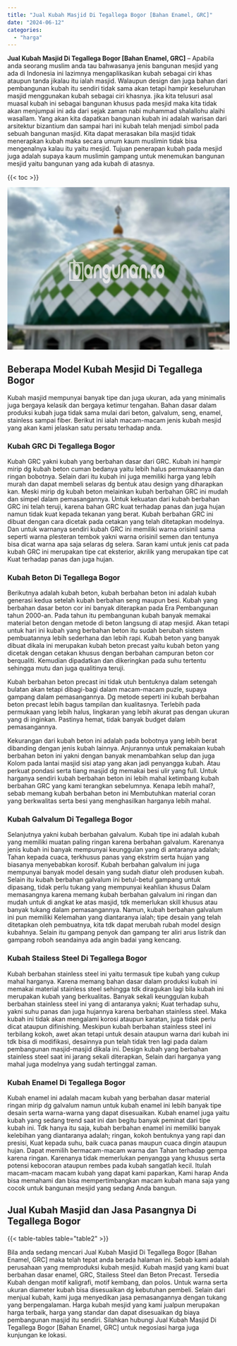 ```yaml
---
title: "Jual Kubah Masjid Di Tegallega Bogor [Bahan Enamel, GRC]"
date: "2024-06-12"
categories: 
  - "harga"
---
```


**Jual Kubah Masjid Di Tegallega Bogor \[Bahan Enamel, GRC\]** – Apabila anda seorang muslim anda tau bahwasanya jenis bangunan mesjid yang ada di Indonesia ini lazimnya mengaplikasikan kubah sebagai ciri khas ataupun tanda jikalau itu ialah masjid. Walaupun design dan juga bahan dari pembangunan kubah itu sendiri tidak sama akan tetapi hampir keseluruhan masjid menggunakan kubah sebagai ciri khasnya. jika kita telusuri asal muasal kubah ini sebagai bangunan khusus pada mesjid maka kita tidak akan menjumpai ini ada dari sejak zaman nabi muhammad shalallohu alaihi wasallam. Yang akan kita dapatkan bangunan kubah ini adalah warisan dari arsitektur bizantium dan sampai hari ini kubah telah menjadi simbol pada sebuah bangunan masjid. Kita dapat merasakan bila masjid tidak menerapkan kubah maka secara umum kaum muslimin tidak bisa mengenalnya kalau itu yaitu mesjid. Tujuan penerapan kubah pada mesjid juga adalah supaya kaum muslimin gampang untuk menemukan bangunan mesjid yaitu bangunan yang ada kubah di atasnya.

{{< toc >}}

![Jual Kubah Masjid Di Tegallega Bogor [Bahan Enamel, GRC]](/images/jual-kubah-masjid-20.png)

## Beberapa Model Kubah Mesjid Di Tegallega Bogor

Kubah masjid mempunyai banyak tipe dan juga ukuran, ada yang minimalis juga bergaya kelasik dan bergaya ketimur tengahan. Bahan dasar dalam produksi kubah juga tidak sama mulai dari beton, galvalum, seng, enamel, stainless sampai fiber. Berikut ini ialah macam-macam jenis kubah mesjid yang akan kami jelaskan satu persatu terhadap anda.

### Kubah GRC Di Tegallega Bogor

Kubah GRC yakni kubah yang berbahan dasar dari GRC. Kubah ini hampir mirip dg kubah beton cuman bedanya yaitu lebih halus permukaannya dan ringan bobotnya. Selain dari itu kubah ini juga memiliki harga yang lebih murah dan dapat membeli selaras dg bentuk atau design yang diharapkan kan. Meski mirip dg kubah beton melainkan kubah berbahan GRC ini mudah dan simpel dalam pemasangannya. Untuk kekuatan dari kubah berbahan GRC ini telah teruji, karena bahan GRC kuat terhadap panas dan juga hujan namun tidak kuat kepada tekanan yang berat. Kubah berbahan GRC ini dibuat dengan cara dicetak pada cetakan yang telah ditetapkan modelnya. Dan untuk warnanya sendiri kubah GRC ini memiliki warna orisinil sama seperti warna plesteran tembok yakni warna orisinil semen dan tentunya bisa dicat warna apa saja selaras dg selera. Saran kami untuk jenis cat pada kubah GRC ini merupakan tipe cat eksterior, akrilik yang merupakan tipe cat Kuat terhadap panas dan juga hujan.

### Kubah Beton Di Tegallega Bogor

Berikutnya adalah kubah beton, kubah berbahan beton ini adalah kubah generasi kedua setelah kubah berbahan seng maupun besi. Kubah yang berbahan dasar beton cor ini banyak diterapkan pada Era Pembangunan tahun 2000-an. Pada tahun itu pembangunan kubah banyak memakai material beton dengan metode di beton langsung di atap mesjid. Akan tetapi untuk hari ini kubah yang berbahan beton itu sudah berubah sistem pembuatannya lebih sederhana dan lebih rapi. Kubah beton yang banyak dibuat dikala ini merupakan kubah beton precast yaitu kubah beton yang dicetak dengan cetakan khusus dengan berbahan campuran beton cor berqualiti. Kemudian dipadatkan dan dikeringkan pada suhu tertentu sehingga mutu dan juga qualitinya teruji.

Kubah berbahan beton precast ini tidak utuh bentuknya dalam setengah bulatan akan tetapi dibagi-bagi dalam macam-macam puzle, supaya gampang dalam pemasangannya. Dg metode seperti ini kubah berbahan beton precast lebih bagus tampilan dan kualitasnya. Terlebih pada permukaan yang lebih halus, lingkaran yang lebih akurat pas dengan ukuran yang di inginkan. Pastinya hemat, tidak banyak budget dalam pemasangannya.

Kekurangan dari kubah beton ini adalah pada bobotnya yang lebih berat dibanding dengan jenis kubah lainnya. Anjurannya untuk pemakaian kubah berbahan beton ini yakni dengan banyak menambahkan selup dan juga Kolom pada lantai masjid sisi atap yang akan jadi penyangga kubah. Atau perkuat pondasi serta tiang masjid dg memakai besi ulir yang full. Untuk harganya sendiri kubah berbahan beton ini lebih mahal ketimbang kubah berbahan GRC yang kami terangkan sebelumnya. Kenapa lebih mahal?, sebab memang kubah berbahan beton ini Membutuhkan material coran yang berkwalitas serta besi yang menghasilkan harganya lebih mahal.

### Kubah Galvalum Di Tegallega Bogor

Selanjutnya yakni kubah berbahan galvalum. Kubah tipe ini adalah kubah yang memiliki muatan paling ringan karena berbahan galvalum. Karenanya jenis kubah ini banyak mempunyai keunggulan yang di antaranya adalah; Tahan kepada cuaca, terkhusus panas yang ekstrim serta hujan yang biasanya menyebabkan korosif. Kubah berbahan galvalum ini juga mempunyai banyak model desain yang sudah diatur oleh produsen kubah. Selain itu kubah berbahan galvalum ini betul-betul gampang untuk dipasang, tidak perlu tukang yang mempunyai keahlian khusus Dalam memasangnya karena memang kubah berbahan galvalum ini ringan dan mudah untuk di angkat ke atas masjid, tdk memerlukan skill khusus atau banyak tukang dalam pemasangannya. Namun, kubah berbahan galvalum ini pun memiliki Kelemahan yang diantaranya ialah; tipe desain yang telah ditetapkan oleh pembuatnya, kita tdk dapat merubah rubah model design kubahnya. Selain itu gampang penyok dan gampang ter aliri arus listrik dan gampang roboh seandainya ada angin badai yang kencang.

### Kubah Stailess Steel Di Tegallega Bogor

Kubah berbahan stainless steel ini yaitu termasuk tipe kubah yang cukup mahal harganya. Karena memang bahan dasar dalam produksi kubah ini memakai material stainless steel sehingga tdk diragukan lagi bila kubah ini merupakan kubah yang berkualitas. Banyak sekali keunggulan kubah berbahan stainless steel ini yang di antaranya yakni; Kuat terhadap suhu, yakni suhu panas dan juga hujannya karena berbahan stainless steel. Maka kubah ini tidak akan mengalami korosi ataupun karatan, juga tidak perlu dicat ataupun difinishing. Meskipun kubah berbahan stainless steel ini terbilang kokoh, awet akan tetapi untuk desain ataupun warna dari kubah ini tdk bisa di modifikasi, desainnya pun telah tidak tren lagi pada dalam pembangunan masjid-masjid dikala ini. Design kubah yang berbahan stainless steel saat ini jarang sekali diterapkan, Selain dari harganya yang mahal juga modelnya yang sudah tertinggal zaman.

### Kubah Enamel Di Tegallega Bogor

Kubah enamel ini adalah macam kubah yang berbahan dasar material ringan mirip dg galvalum namun untuk kubah enamel ini lebih banyak tipe desain serta warna-warna yang dapat disesuaikan. Kubah enamel juga yaitu kubah yang sedang trend saat ini dan begitu banyak peminat dari tipe kubah ini. Tdk hanya itu saja, kubah berbahan enamel ini memiliki banyak kelebihan yang diantaranya adalah; ringan, kokoh bentuknya yang rapi dan presisi, Kuat kepada suhu, baik cuaca panas maupun cuaca dingin ataupun hujan. Dapat memilih bermacam-macam warna dan Tahan terhadap gempa karena ringan. Karenanya tidak memerlukan penyangga yang khusus serta potensi kebocoran ataupun rembes pada kubah sangatlah kecil. Itulah macam-macam macam kubah yang dapat kami paparkan, Kami harap Anda bisa memahami dan bisa mempertimbangkan macam kubah mana saja yang cocok untuk bangunan mesjid yang sedang Anda bangun.

## Jual Kubah Masjid dan Jasa Pasangnya Di Tegallega Bogor

{{< table-tables table="table2" >}}

Bila anda sedang mencari Jual Kubah Masjid Di Tegallega Bogor \[Bahan Enamel, GRC\] maka telah tepat anda berada halaman ini. Sebab kami adalah perusahaan yang memproduksi kubah mesjid. Kubah masjid yang kami buat berbahan dasar enamel, GRC, Stailess Steel dan Beton Precast. Tersedia Kubah dengan motif kaligrafi, motif kembang, dan polos. Untuk warna serta ukuran diameter kubah bisa disesuaikan dg kebutuhan pembeli. Selain dari menjual kubah, kami juga menyedikan jasa pemasangannya dengan tukang yang berpengalaman. Harga kubah mesjid yang kami jualpun merupakan harga terbaik, harga yang standar dan dapat disesuaikan dg biaya pembangunan masjid itu sendiri. Silahkan hubungi Jual Kubah Masjid Di Tegallega Bogor \[Bahan Enamel, GRC\] untuk negosiasi harga juga kunjungan ke lokasi.
